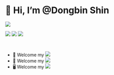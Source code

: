 <!--
![header](https://capsule-render.vercel.app/api?type=waving&color=gradient&customColorList=5&height=300&section=header&text=Welcome!&fontSize=80&animation=scaleIn)
-->

# 👋 Hi, I’m @Dongbin Shin
<img src="https://user-images.githubusercontent.com/40738437/143273133-717e9c33-b986-4b24-a920-df96b5e69626.gif"></img>

<img src="https://img.shields.io/badge/C-A8B9CC?style=flat-square&logo=C&logoColor=white"/> <img src="https://img.shields.io/badge/C++-00599C?style=flat-square&logo=C%2B%2B&logoColor=white"/> <img src="https://img.shields.io/badge/Python-3776AB?style=flat-square&logo=Python&logoColor=white"/>  

</br>

- 👀 Welcome my <a href="https://www.instagram.com/talented_bin/?hl=ko"><img src="https://img.shields.io/badge/Instagram-E4405F?style=flat-square&logo=Instagram&logoColor=white&link=https://www.instagram.com/talented_bin/?hl=ko"></a>
- 🙌 Welcome my <a href="https://south-quokka-5fd.notion.site/Engineering-Wiki-a59212bf40e14a34802c93888d3507ef"><img src="https://img.shields.io/badge/Notion-000000?style=flat-square&logo=Notion&logoColor=white&link=https://south-quokka-5fd.notion.site/Engineering-Wiki-a59212bf40e14a34802c93888d3507ef"></a>
- 🖥️ Welcome my <a href="https://profile.intra.42.fr/users/donshin"><img src="https://img.shields.io/badge/42-c64c4b?style=flat-square&logo=42&logoColor=white"/>

  
<!--


- - -

![hyp3rflow's solved.ac stats](https://github-readme-solvedac.hyp3rflow.vercel.app/api/?handle=shkk0628)
  
![Anurag's GitHub stats](https://github-readme-stats.vercel.app/api?username=ToySin&show_icons=true&theme=kacho_ga)

[![Solved.ac프로필](http://mazassumnida.wtf/api/v2/generate_badge?boj=shkk0628)](https://solved.ac/shkk0628)

-->

<!--

<img src="https://img.shields.io/badge/쓰고자하는_텍스트-컬러코드?style=flat-square&logo=simpleicons에서_아이콘이름&logoColor=white"/>

https://simpleicons.org/

-->
